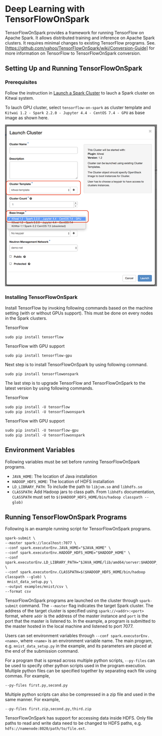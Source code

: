 # Deep Learning with TensorFlowOnSpark

TensorFlowOnSpark provides a framework for running TensorFlow on Apache Spark. It allows distributed training and inference on Apache Spark clusters. It requires minimal changes to existing TensorFlow programs. See. [https://github.com/yahoo/TensorFlowOnSpark/wiki/Conversion-Guide] for more information on TensorFlow to TensorFlowOnSpark conversion. 

## Setting Up and Running TensorFlowOnSpark

### Prerequisites

Follow the instruction in [Launch a Spark Cluster](https://kitwaicloud.github.io/launchcluster/launchcluster.html) to lauch a Spark cluster on Kitwai system. 

To lauch GPU cluster, select `tensorflow-on-spark` as cluster template and `Kitwai 1.2 - Spark 2.2.0 - Jupyter 4.4 - CentOS 7.4 - GPU` as base image as shown here. 

![alt text](https://github.com/kitwaicloud/kitwaicloud.github.io/blob/master/tensorflow_on_spark/launch_gpu_cluster.png)


### Installing TensorFlowOnSpark

Install TensorFlow by invoking following commands based on the machine setting (with or without GPUs support). This must be done on every nodes in the Spark clusters.

TensorFlow
```
sudo pip install tensorflow       
```

TensorFlow with GPU support
```
sudo pip install tensorflow-gpu   
```

Next step is to install TensorFlowOnSpark by using following command. 
```
sudo pip install tensorflowonspark
```

The last step is to upgrade TensorFlow and TensorFlowOnSpark to the latest version by using following commands.

TensorFlow
```
sudo pip install -U tensorflow
sudo pip install -U tensorflowonspark
```

TensorFlow with GPU support
```
sudo pip install -U tensorflow-gpu
sudo pip install -U tensorflowonspark
```
## Environment Variables

Following variables must be set before running TensorFlowOnSpark programs.

* `JAVA_HOME`: The location of Java installation
* `HADOOP_HDFS_HOME`: The location of HDFS installation
* `LD_LIBRARY_PATH`: To include the path to `libjvm.so`  and `libhdfs.so`
* `CLASSPATH`: Add Hadoop jars to class path. From `libhdfs` documentation, `CLASSPATH` must set to `$($HADOOP_HDFS_HOME/bin/hadoop classpath --glob)`


## Running TensorFlowOnSpark Programs

Following is an example running script for TensorFlowOnSpark programs. 
```
spark-submit \
--master spark://localhost:7077 \
--conf spark.executorEnv.JAVA_HOME="$JAVA_HOME" \
--conf spark.executorEnv.HADOOP_HDFS_HOME="$HADOOP_HOME" \
--conf spark.executorEnv.LD_LIBRARY_PATH="$JAVA_HOME/lib/amd64/server:$HADOOP_HOME/lib/native" \
--conf spark.executorEnv.CLASSPATH=$($HADOOP_HDFS_HOME/bin/hadoop classpath --glob) \
 mnist_data_setup.py \
--output examples/mnist/csv \
--format csv
```

TensorFlowOnSpark programs are launched on the cluster through `spark-submit` command. The `--master` flag indicates the target Spark cluster. The address of the target cluster is specified using `spark://<addr>:<port>` format, where `addr` is the address of the master instance and `port` is the port that the master is listened to. In the example, a program is submitted to the master hosted in the local machine and listened to port 7077. 

Users can set environment variables through `--conf spark.executorEnv.<name>`, where `<name>` is an environment variable name. The main program, e.g. `mnist_data_setup.py` in the example, and its parameters are placed at the end of the submission command. 

For a program that is spread across multiple python scripts, `--py-files` can be used to specify other python scripts used in the program execution. Multiple python files can be specified together by separating each file using commas. For example,

```
--py-files first.py,second.py
```

Multiple python scripts can also be compressed in a zip file and used in the same manner. For example,

```
--py-files first.zip,second.py,third.zip
```

TensorFlowOnSpark has support for accessing data inside HDFS. Only file paths to read and write data need to be changed to HDFS paths, e.g. `hdfs://namenode:8020/path/to/file.ext`.  





